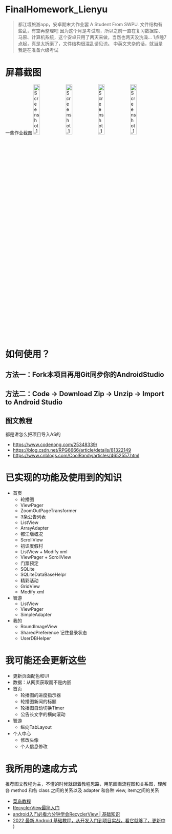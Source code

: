 # FinalHomework_Lienyu
> 都江堰旅游app，安卓期末大作业罢
A Student From SWPU. 文件结构有些乱，有空再整理吧
因为这个月是考试周，所以之前一直在复习数据库、马原、计算机系统，这个安卓只用了两天来做，当然也两天没洗澡...
1点睡7点起，真是太折磨了，文件结构很混乱请见谅。
中英文夹杂的话，就当是我是在准备六级考试

# 屏幕截图
一些作业截图
<img src="http://image.kypeople.cn/WoiBma.png" alt="Screenshot_1685017878.png" title="Screenshot_1685017878.png"  width = 20% height = 20%/><img src="http://image.kypeople.cn/rxcQRD.png" alt="Screenshot_1685026737.png" title="Screenshot_1685026737.png" width = 20% height = 20%/><img src="http://image.kypeople.cn/wu3exC.png" alt="Screenshot_1685026744.png" title="Screenshot_1685026744.png" width = 20% height = 20% /><img src="http://image.kypeople.cn/znNpls.png" alt="Screenshot_1685026741.png" title="Screenshot_1685026741.png" width = 20% height = 20% />

# 如何使用？
## 方法一：Fork本项目再用Git同步你的AndroidStudio
## 方法二：Code -> Download Zip -> Unzip -> Import to Android Studio
## 图文教程
都是讲怎么把项目导入AS的
- https://www.codenong.com/25348339/
- https://blog.csdn.net/RPG6666/article/details/81322149
- https://www.cnblogs.com/CoolRandy/articles/4652557.html

# 已实现的功能及使用到的知识
  - 首页
    -  轮播图 
      -  ViewPager
      -  ZoomOutPageTransformer
    -  3条公告列表 
      -  ListView
      -  ArrayAdapter
    -  都江堰概况
      - ScrollView 
    -  初识度假村
      -  ListView + Modify xml
      -  ViewPager + ScrollView
    -  门票预定
      - SQLite
      - SQLiteDataBaseHelpr 
    -  精彩活动
      - GridView
      - Modify xml 
  - 智游
    - ListView
    - ViewPager
    - SimpleAdapter
  - 我的
    - RoundImageView
    - SharedPreference 记住登录状态
    - UserDBHelper

# 我可能还会更新这些

- 更新页面配色和UI
- 数据：从网页获取而不是内嵌
- 首页
  - 轮播图的进度指示器
  - 轮播图新闻的标题
  - 轮播图自动切换Timer
  - 公告长文字的横向滚动
- 智游
  - 纵向TabLayout
- 个人中心
  - 修改头像
  - 个人信息修改

# 我所用的速成方式
推荐图文教程为主，不懂的时候就跟着教程思路，用笔画画流程图和关系图，理解各 method 和各 class 之间的关系以及 adapter 和各种 view, item之间的关系

- [菜鸟教程](https://www.runoob.com/w3cnote/android-tutorial-intro.html)
- [RecyclerView最简入门](https://www.bilibili.com/video/BV1cz411z74r/)
- [android入门必看六分钟学会RecyclerView | 基础知识](https://www.bilibili.com/video/BV1YW4y177tk/)
- [2022 最新 Android 基础教程，从开发入门到项目实战，看它就够了，更新中](https://www.bilibili.com/video/BV19U4y1R7zV/) )
